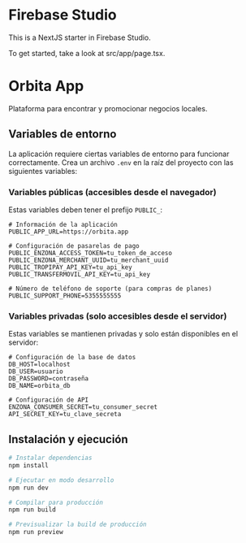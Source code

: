 # Firebase Studio

This is a NextJS starter in Firebase Studio.

To get started, take a look at src/app/page.tsx.

# Orbita App

Plataforma para encontrar y promocionar negocios locales.

## Variables de entorno

La aplicación requiere ciertas variables de entorno para funcionar correctamente. Crea un archivo `.env` en la raíz del proyecto con las siguientes variables:

### Variables públicas (accesibles desde el navegador)

Estas variables deben tener el prefijo `PUBLIC_`:

```
# Información de la aplicación
PUBLIC_APP_URL=https://orbita.app

# Configuración de pasarelas de pago
PUBLIC_ENZONA_ACCESS_TOKEN=tu_token_de_acceso
PUBLIC_ENZONA_MERCHANT_UUID=tu_merchant_uuid
PUBLIC_TROPIPAY_API_KEY=tu_api_key
PUBLIC_TRANSFERMOVIL_API_KEY=tu_api_key

# Número de teléfono de soporte (para compras de planes)
PUBLIC_SUPPORT_PHONE=5355555555
```

### Variables privadas (solo accesibles desde el servidor)

Estas variables se mantienen privadas y solo están disponibles en el servidor:

```
# Configuración de la base de datos
DB_HOST=localhost
DB_USER=usuario
DB_PASSWORD=contraseña
DB_NAME=orbita_db

# Configuración de API
ENZONA_CONSUMER_SECRET=tu_consumer_secret
API_SECRET_KEY=tu_clave_secreta
```

## Instalación y ejecución

```bash
# Instalar dependencias
npm install

# Ejecutar en modo desarrollo
npm run dev

# Compilar para producción
npm run build

# Previsualizar la build de producción
npm run preview
```
